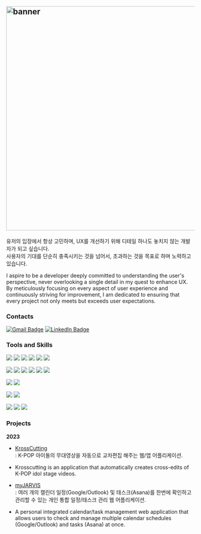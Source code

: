 ## <img width="600" height="auto" alt="banner" src="https://github.com/alswla/alswla/assets/133668286/2db1cd04-1542-45e1-bc18-5cf6637af767">


유저의 입장에서 항상 고민하며, UX를 개선하기 위해 디테일 하나도 놓치지 않는 개발자가 되고 싶습니다.</br>
사용자의 기대를 단순히 충족시키는 것을 넘어서, 초과하는 것을 목표로 하며 노력하고 있습니다. 

I aspire to be a developer deeply committed to understanding the user's perspective, never overlooking a single detail in my quest to enhance UX. By meticulously focusing on every aspect of user experience and continuously striving for improvement, I am dedicated to ensuring that every project not only meets but exceeds user expectations.

### Contacts

[![Gmail Badge](https://img.shields.io/badge/Gmail-D14836?style=flat&logo=Gmail&logoColor=white)](mailto:minji5064@gmail.com)
[![LinkedIn Badge](http://img.shields.io/badge/-LinkedIn-0072b1?style=flat&logo=linkedin&link==https://www.linkedin.com/in/minji-han/)](https://www.linkedin.com/in/minji-han/)


### Tools and Skills

![](https://img.shields.io/badge/javascript-F7DF1E?style=flat-square&logo=javascript&logoColor=black)
![](https://img.shields.io/badge/React-61DAFB?style=flat-square&logo=React&logoColor=black)
![](https://img.shields.io/badge/redux-%23593d88.svg?style=flat-square&logo=redux&logoColor=white)
![](https://img.shields.io/badge/zustand-%2320232a.svg?style=flat-square&logo=react&logoColor=white)
![](https://img.shields.io/badge/Tanstack%20Query-FF4154?style=flat-square&logo=ReactQuery&logoColor=white)
![](https://img.shields.io/badge/tailwindCSS-06B6D4?style=flat-square&logo=tailwindCSS&logoColor=white)

![](https://img.shields.io/badge/node.js-339933?style=flat-square&logo=Node.js&logoColor=white)
![](https://img.shields.io/badge/express-000000?style=flat-square&logo=express&logoColor=white)
![](https://img.shields.io/badge/MongoDB%20&%20Mongoose-%234ea94b.svg?style=flat-square&logo=mongodb&logoColor=white)
![](https://img.shields.io/badge/FFmpeg-000?style=flat-square&logoColor=white)
![](https://img.shields.io/badge/TensorFlow-FF6F00?style=flat-square&logo=TensorFlow&logoColor=white)
![](https://img.shields.io/badge/sharp-99CC00?style=flat-square&logo=sharp&logoColor=white)

![](https://img.shields.io/badge/dart-0175C2?style=flat-square&logo=Dart&logoColor=&white)
![](https://img.shields.io/badge/flutter-02569B?style=flat-square&logo=Flutter&logoColor=white)

![](https://img.shields.io/badge/netlify-%23000000.svg?style=flat-square&logo=netlify&logoColor=#00C7B7)
![](https://img.shields.io/badge/amazonaws-232F3E?style=flat-square&logo=amazonaws&logoColor=white)

![](https://img.shields.io/badge/react%20dom%20testing-%2320232a.svg?style=flat-square&logo=react&logoColor=%2361DAFB)
![](https://img.shields.io/badge/-jest-%23C21325?style=flat-square&logo=jest&logoColor=white)
![](https://img.shields.io/badge/Vitest-%2344A833.svg?style=flat-square&logoColor=white)


### Projects

**2023**

- [KrossCutting](https://github.com/orgs/KrossCutting/repositories) <br/>
  : K-POP 아이돌의 무대영상을 자동으로 교차편집 해주는 웹/앱 어플리케이션. 
- Krosscutting is an application that automatically creates cross-edits of K-POP idol stage videos.
  
- [myJARVIS](https://github.com/myJARVIS-smarter-scheduling/myJARVIS-client) <br/>
  : 여러 개의 캘린더 일정(Google/Outlook) 및 태스크(Asana)를 한번에 확인하고 관리할 수 있는 개인 통합 일정/태스크 관리 웹 어플리케이션. 
- A personal integrated calendar/task management web application that allows users to check and manage multiple calendar schedules (Google/Outlook) and tasks (Asana) at once.




